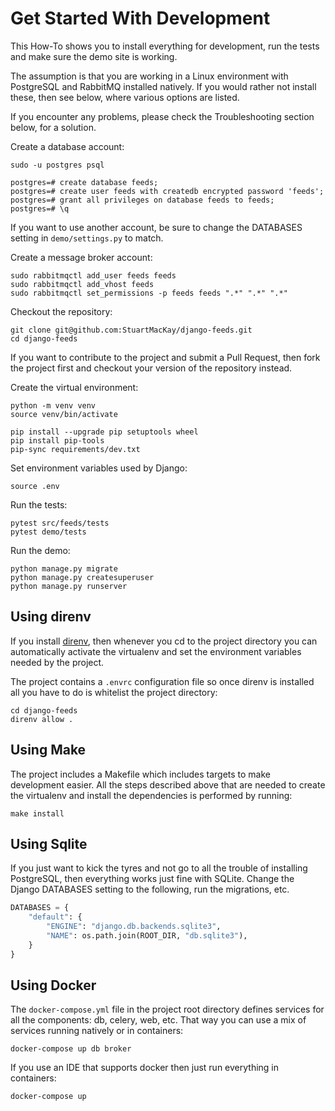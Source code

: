 # Get Started With Development

This How-To shows you to install everything for development, run the tests
and make sure the demo site is working. 

The assumption is that you are working in a Linux environment with PostgreSQL 
and RabbitMQ installed natively. If you would rather not install these, then 
see below, where various options are listed.

If you encounter any problems, please check the Troubleshooting section below,
for a solution.

Create a database account:

```shell
sudo -u postgres psql
```

```shell
postgres=# create database feeds;
postgres=# create user feeds with createdb encrypted password 'feeds';
postgres=# grant all privileges on database feeds to feeds;
postgres=# \q
```

If you want to use another account, be sure to change the DATABASES setting
in `demo/settings.py` to match.

Create a message broker account:

```shell
sudo rabbitmqctl add_user feeds feeds
sudo rabbitmqctl add_vhost feeds
sudo rabbitmqctl set_permissions -p feeds feeds ".*" ".*" ".*"
```

Checkout the repository:

```shell
git clone git@github.com:StuartMacKay/django-feeds.git
cd django-feeds
```

If you want to contribute to the project and submit a Pull Request, then fork
the project first and checkout your version of the repository instead.

Create the virtual environment:

```shell
python -m venv venv
source venv/bin/activate

pip install --upgrade pip setuptools wheel
pip install pip-tools
pip-sync requirements/dev.txt
```

Set environment variables used by Django:

```shell
source .env
```

Run the tests:

```shell
pytest src/feeds/tests
pytest demo/tests
```

Run the demo:

```shell
python manage.py migrate
python manage.py createsuperuser
python manage.py runserver
```

## Using direnv

If you install [direnv](https://direnv.net/), then whenever you cd to the project
directory you can automatically activate the virtualenv and set the environment 
variables needed by the project.

The project contains a `.envrc` configuration file so once direnv is installed all 
you have to do is whitelist the project directory:

```shell
cd django-feeds
direnv allow .
```

## Using Make 

The project includes a Makefile which includes targets to make development 
easier. All the steps described above that are needed to create the virtualenv 
and install the dependencies is performed by running:

```shell
make install
```

## Using Sqlite

If you just want to kick the tyres and not go to all the trouble of installing 
PostgreSQL, then everything works just fine with SQLite. Change the Django
DATABASES setting to the following, run the migrations, etc.

```python
DATABASES = {
    "default": {
        "ENGINE": "django.db.backends.sqlite3",
        "NAME": os.path.join(ROOT_DIR, "db.sqlite3"),
    }
}
```

## Using Docker

The `docker-compose.yml` file in the project root directory defines services for
all the components: db, celery, web, etc. That way you can use a mix of services
running natively or in containers:

```shell
docker-compose up db broker
```

If you use an IDE that supports docker then just run everything in containers:

```shell
docker-compose up
```
